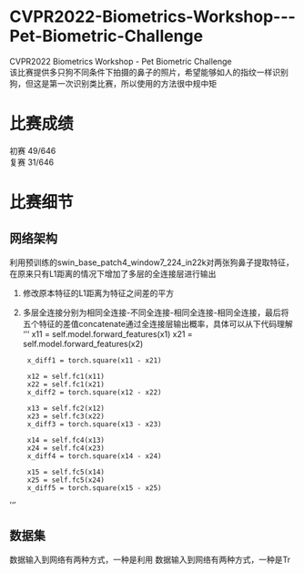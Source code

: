 # CVPR2022-Biometrics-Workshop---Pet-Biometric-Challenge
CVPR2022 Biometrics Workshop - Pet Biometric Challenge  
该比赛提供多只狗不同条件下拍摄的鼻子的照片，希望能够如人的指纹一样识别狗，但这是第一次识别类比赛，所以使用的方法很中规中矩 

# 比赛成绩
初赛 49/646  
复赛 31/646

# 比赛细节
## 网络架构
利用预训练的swin_base_patch4_window7_224_in22k对两张狗鼻子提取特征，在原来只有L1距离的情况下增加了多层的全连接层进行输出  
1. 修改原本特征的L1距离为特征之间差的平方
2. 多层全连接分别为相同全连接-不同全连接-相同全连接-相同全连接，最后将五个特征的差值concatenate通过全连接层输出概率，具体可以从下代码理解
‘’‘
        x11 = self.model.forward_features(x1)
        x21 = self.model.forward_features(x2)

        x_diff1 = torch.square(x11 - x21)

        x12 = self.fc1(x11)
        x22 = self.fc1(x21)
        x_diff2 = torch.square(x12 - x22)

        x13 = self.fc2(x12)
        x23 = self.fc3(x22)
        x_diff3 = torch.square(x13 - x23)

        x14 = self.fc4(x13)
        x24 = self.fc4(x23)
        x_diff4 = torch.square(x14 - x24)

        x15 = self.fc5(x14)
        x25 = self.fc5(x24)
        x_diff5 = torch.square(x15 - x25)
’‘’
## 数据集
数据输入到网络有两种方式，一种是利用
数据输入到网络有两种方式，一种是Tr
